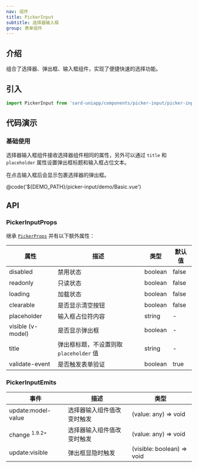 ```yaml
---
nav: 组件
title: PickerInput
subtitle: 选择器输入框
group: 表单组件
---
```


## 介绍

组合了选择器、弹出框、输入框组件，实现了便捷快速的选择功能。

## 引入

```ts
import PickerInput from 'sard-uniapp/components/picker-input/picker-input.vue'
```

## 代码演示

### 基础使用

选择器输入框组件接收选择器组件相同的属性，另外可以通过 `title` 和 `placeholder` 属性设置弹出框标题和输入框占位文本。

在点击输入框后会显示包裹选择器的弹出框。

@code('${DEMO_PATH}/picker-input/demo/Basic.vue')

## API

### PickerInputProps

继承 [`PickerProps`](./picker#PickerProps) 并有以下额外属性：

| 属性              | 描述                                    | 类型    | 默认值 |
| ----------------- | --------------------------------------- | ------- | ------ |
| disabled          | 禁用状态                                | boolean | false  |
| readonly          | 只读状态                                | boolean | false  |
| loading           | 加载状态                                | boolean | false  |
| clearable         | 是否显示清空按钮                        | boolean | false  |
| placeholder       | 输入框占位符内容                        | string  | -      |
| visible (v-model) | 是否显示弹出框                          | boolean | -      |
| title             | 弹出框标题，不设置则取 `placeholder` 值 | string  | -      |
| validate-event    | 是否触发表单验证                        | boolean | true   |

### PickerInputEmits

| 事件                     | 描述                       | 类型                       |
| ------------------------ | -------------------------- | -------------------------- |
| update:model-value       | 选择器输入组件值改变时触发 | (value: any) => void       |
| change <sup>1.9.2+</sup> | 选择器输入组件值改变时触发 | (value: any) => void       |
| update:visible           | 弹出框显隐时触发           | (visible: boolean) => void |
